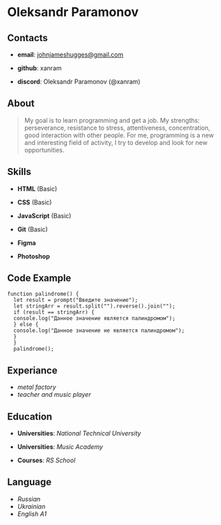 # Oleksandr Paramonov

## Contacts

- **email**: johnjameshugges@gmail.com

- **github**: xanram

- **discord**: Oleksandr Paramonov (@xanram)

## About

> My goal is to learn programming and get a job. My strengths: perseverance, resistance to stress, attentiveness, concentration, good interaction with other people. For me, programming is a new and interesting field of activity, I try to develop and look for new opportunities.

## Skills

- **HTML** (Basic)

- **CSS** (Basic)

- **JavaScript** (Basic)

- **Git** (Basic)

- **Figma**

- **Photoshop**

## Code Example

```
function palindrome() {
  let result = prompt("Введите значение");
  let stringArr = result.split("").reverse().join("");
  if (result == stringArr) {
  console.log("Данное значение является палиндромом");
  } else {
  console.log("Данное значение не является палиндромом");
  }
  }
  palindrome();
```

## Experiance

- _metal factory_
- _teacher and music player_

## Education

- **Universities**: _National Technical University_

- **Universities**: _Music Academy_

- **Courses**: _RS School_

## Language

- _Russian_
- _Ukrainian_
- _English A1_
